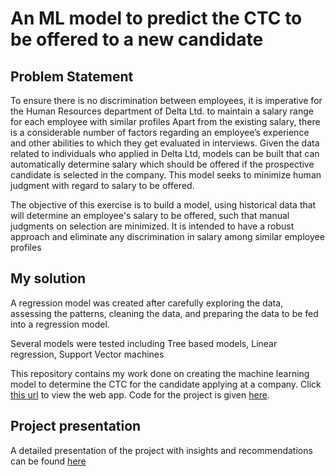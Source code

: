 # An ML model to predict the CTC to be offered to a new candidate

## **Problem Statement**
To ensure there is no discrimination between employees, it is imperative for the Human Resources
department of Delta Ltd. to maintain a salary range for each employee with similar profiles
Apart from the existing salary, there is a considerable number of factors regarding an employee’s
experience and other abilities to which they get evaluated in interviews. Given the data related to
individuals who applied in Delta Ltd, models can be built that can automatically determine salary
which should be offered if the prospective candidate is selected in the company. This model seeks to
minimize human judgment with regard to salary to be offered.

The objective of this exercise is to build a model, using historical data that will
determine an employee's salary to be offered, such that manual judgments on selection are
minimized. It is intended to have a robust approach and eliminate any discrimination in salary
among similar employee profiles

## **My solution**

A regression model was created after carefully exploring the data, assessing the patterns, cleaning the data, and preparing the data to be fed into a regression
model.

Several models were tested including Tree based models, Linear regression, Support Vector machines

This repository contains my work done on creating the machine learning model to determine the CTC for the candidate applying at a company.
Click [this url](https://yashdatascience1-supervised-machine-learning-app-part-32w61f.streamlitapp.com/) to view the web app.
Code for the project is given [here](https://colab.research.google.com/drive/1eKlJ_lJfEAPpUJY31JBZT-QPA0xupD3u?usp=sharing).

## **Project presentation**

A detailed presentation of the project with insights and recommendations can be found [here](www.google.com)


